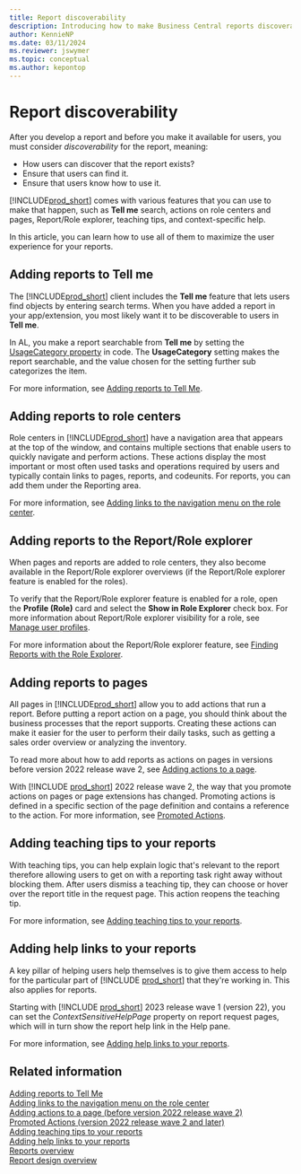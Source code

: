 ```yaml
---
title: Report discoverability
description: Introducing how to make Business Central reports discoverable by users.
author: KennieNP
ms.date: 03/11/2024
ms.reviewer: jswymer
ms.topic: conceptual
ms.author: kepontop
---
```


# Report discoverability

After you develop a report and before you make it available for users, you must consider *discoverability* for the report, meaning:

- How users can discover that the report exists?
- Ensure that users can find it.
- Ensure that users know how to use it. 

[!INCLUDE[prod_short](includes/prod_short.md)] comes with various features that you can use to make that happen, such as **Tell me** search, actions on role centers and pages, Report/Role explorer, teaching tips, and context-specific help. 

In this article, you can learn how to use all of them to maximize the user experience for your reports.

## Adding reports to Tell me

The [!INCLUDE[prod_short](includes/prod_short.md)] client includes the **Tell me** feature that lets users find objects by entering search terms. When you have added a report in your app/extension, you most likely want it to be discoverable to users in **Tell me**. 

In AL, you make a report searchable from **Tell me** by setting the [UsageCategory property](properties/devenv-usagecategory-property.md) in code. The **UsageCategory** setting makes the report searchable, and the value chosen for the setting further sub categorizes the item.

For more information, see [Adding reports to Tell Me](devenv-al-menusuite-functionality.md).

## Adding reports to role centers

Role centers in [!INCLUDE[prod_short](includes/prod_short.md)] have a navigation area that appears at the top of the window, and contains multiple sections that enable users to quickly navigate and perform actions. These actions display the most important or most often used tasks and operations required by users and typically contain links to pages, reports, and codeunits. For reports, you can add them under the Reporting area.

For more information, see [Adding links to the navigation menu on the role center](devenv-adding-menus-to-navigation-pane.md).

## Adding reports to the Report/Role explorer

When pages and reports are added to role centers, they also become available in the Report/Role explorer overviews (if the Report/Role explorer feature is enabled for the roles).

To verify that the Report/Role explorer feature is enabled for a role, open the **Profile (Role)** card and select the **Show in Role Explorer** check box. For more information about Report/Role explorer visibility for a role, see [Manage user profiles](/dynamics365/business-central/admin-users-profiles-roles#to-activate-a-profile).

For more information about the Report/Role explorer feature, see [Finding Reports with the Role Explorer](/dynamics365/business-central/ui-role-explorer).

## Adding reports to pages

All pages in [!INCLUDE[prod_short](includes/prod_short.md)] allow you to add actions that run a report. Before putting a report action on a page, you should think about the business processes that the report supports. Creating these actions can make it easier for the user to perform their daily tasks, such as getting a sales order overview or analyzing the inventory.  

To read more about how to add reports as actions on pages in versions before version 2022 release wave 2, see [Adding actions to a page](devenv-adding-actions-to-a-page.md).

With [!INCLUDE [prod_short](includes/prod_short.md)] 2022 release wave 2, the way that you promote actions on pages or page extensions has changed. Promoting actions is defined in a specific section of the page definition and contains a reference to the action. For more information, see [Promoted Actions](devenv-promoted-actions.md).

## Adding teaching tips to your reports

With teaching tips, you can help explain logic that's relevant to the report therefore allowing users to get on with a reporting task right away without blocking them. After users dismiss a teaching tip, they can choose or hover over the report title in the request page. This action reopens the teaching tip.

For more information, see [Adding teaching tips to your reports](devenv-request-pages-for-reports.md#adding-teaching-tips-to-your-reports).

## Adding help links to your reports

A key pillar of helping users help themselves is to give them access to help for the particular part of [!INCLUDE [prod_short](../developer/includes/prod_short.md)] that they're working in. This also applies for reports. 

Starting with [!INCLUDE [prod_short](../developer/includes/prod_short.md)] 2023 release wave 1 (version 22), you can set the *ContextSensitiveHelpPage* property on report request pages, which will in turn show the report help link in the Help pane.

For more information, see [Adding help links to your reports](devenv-request-pages-for-reports.md#adding-help-links-to-your-reports).

## Related information

[Adding reports to Tell Me](devenv-al-menusuite-functionality.md)   
[Adding links to the navigation menu on the role center](devenv-adding-menus-to-navigation-pane.md)   
[Adding actions to a page (before version 2022 release wave 2)](devenv-adding-actions-to-a-page.md)   
[Promoted Actions (version 2022 release wave 2 and later)](devenv-promoted-actions.md)   
[Adding teaching tips to your reports](devenv-request-pages-for-reports.md#adding-teaching-tips-to-your-reports)   
[Adding help links to your reports](devenv-request-pages-for-reports.md#adding-help-links-to-your-reports)  
[Reports overview](devenv-reports.md)  
[Report design overview](devenv-report-design-overview.md)   

